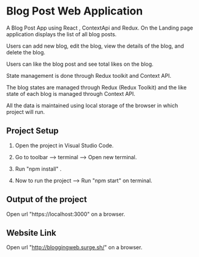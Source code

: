 # Blog Post Web Application

A Blog Post App using React , ContextApi and Redux. On the Landing page application displays the list of all blog posts.

Users can add new blog, edit the blog, view the details of the blog, and delete the blog.

Users can like the blog post and see total likes on the blog.

State management is done through Redux toolkit and Context API.

The blog states are managed through Redux (Redux Toolkit) and the like state of each blog is managed through Context API.

All the data is maintained using local storage of the browser in which project will run.

## Project Setup

1. Open the project in Visual Studio Code.

2. Go to toolbar --> terminal --> Open new terminal.

3. Run "npm install" .

4. Now to run the project --> Run "npm start" on terminal.

## Output of the project

Open url "https://localhost:3000" on a browser.

## Website Link

Open url "http://bloggingweb.surge.sh/" on a browser.
